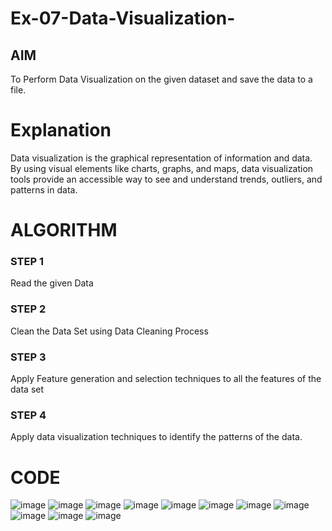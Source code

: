 # Ex-07-Data-Visualization-

## AIM
To Perform Data Visualization on the given dataset and save the data to a file. 

# Explanation
Data visualization is the graphical representation of information and data. By using visual elements like charts, graphs, and maps, data visualization tools provide an accessible way to see and understand trends, outliers, and patterns in data.

# ALGORITHM
### STEP 1
Read the given Data
### STEP 2
Clean the Data Set using Data Cleaning Process
### STEP 3
Apply Feature generation and selection techniques to all the features of the data set
### STEP 4
Apply data visualization techniques to identify the patterns of the data.


# CODE

![image](https://github.com/Naveen3640/Ex-08-Data-Visualization-/assets/95179990/04af917e-7b2a-4731-9056-a62fce72966d)
![image](https://github.com/Naveen3640/Ex-08-Data-Visualization-/assets/95179990/3e8ed1b2-df02-4d46-8444-a41348567a50)
![image](https://github.com/Naveen3640/Ex-08-Data-Visualization-/assets/95179990/2d8b9139-33b5-403f-af83-f1a9a61eb0ea)
![image](https://github.com/Naveen3640/Ex-08-Data-Visualization-/assets/95179990/f26ab871-d8f0-4793-90e0-35b30d533ece)
![image](https://github.com/Naveen3640/Ex-08-Data-Visualization-/assets/95179990/097a5166-46b1-4e74-b57d-5cf54fb6d850)
![image](https://github.com/Naveen3640/Ex-08-Data-Visualization-/assets/95179990/0e759ab6-6b1d-439e-a5d6-8387c5fa2e3e)
![image](https://github.com/Naveen3640/Ex-08-Data-Visualization-/assets/95179990/73eea742-fcde-43bf-949c-16b0dd56694d)
![image](https://github.com/Naveen3640/Ex-08-Data-Visualization-/assets/95179990/c6133c94-d86e-4615-b51b-337d98e5a11f)
![image](https://github.com/Naveen3640/Ex-08-Data-Visualization-/assets/95179990/02eac303-a126-43a4-85cf-835e60bedb59)
![image](https://github.com/Naveen3640/Ex-08-Data-Visualization-/assets/95179990/5f59d39e-e138-43cf-afc8-a6b96db047f5)
![image](https://github.com/Naveen3640/Ex-08-Data-Visualization-/assets/95179990/9411adc7-37ed-4d00-ba42-e51108ea9def)
